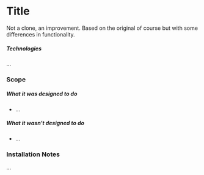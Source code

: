 # Title
Not a clone, an improvement. Based on the original of course but with some differences in functionality.

##### Technologies
...

### Scope
##### What it was designed to do
+ ...

##### What it wasn't designed to do
- ...

### Installation Notes
...
